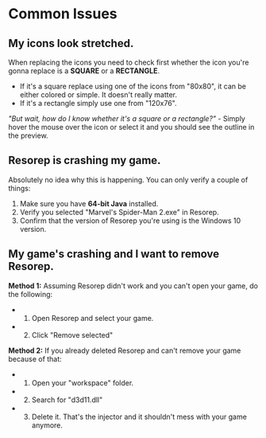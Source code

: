 # Common Issues
## My icons look stretched.
When replacing the icons you need to check first whether the icon you're gonna replace is a **SQUARE** or a **RECTANGLE**.
- If it's a square replace using one of the icons from "80x80", it can be either colored or simple. It doesn't really matter.
- If it's a rectangle simply use one from "120x76".

*"But wait, how do I know whether it's a square or a rectangle?"* - Simply hover the mouse over the icon or select it and you should see the outline in the preview.
## Resorep is crashing my game.
Absolutely no idea why this is happening. You can only verify a couple of things:
1. Make sure you have **64-bit Java** installed.
2. Verify you selected "Marvel's Spider-Man 2.exe" in Resorep.
3. Confirm that the version of Resorep you're using is the Windows 10 version.
## My game's crashing and I want to remove Resorep.
**Method 1:** Assuming Resorep didn't work and you can't open your game, do the following:
- 1. Open Resorep and select your game.
- 2. Click "Remove selected"

 **Method 2:** If you already deleted Resorep and can't remove your game because of that:
- 1. Open your "workspace" folder.
- 2. Search for "d3d11.dll"
-  3. Delete it. That's the injector and it shouldn't mess with your game anymore.
